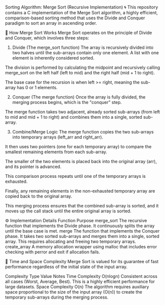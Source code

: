 Sorting Algorithm: Merge Sort (Recursive Implementation) 🌀
This repository contains a C implementation of the Merge Sort algorithm, a highly efficient, comparison-based sorting method that uses the Divide and Conquer paradigm to sort an array in ascending order.

🧠 How Merge Sort Works
Merge Sort operates on the principle of Divide and Conquer, which involves three steps:

1. Divide (The merge_sort function)
The array is recursively divided into two halves until the sub-arrays contain only one element. A list with one element is inherently considered sorted.

The division is performed by calculating the midpoint and recursively calling merge_sort on the left half (left to mid) and the right half (mid + 1 to right).

The base case for the recursion is when left >= right, meaning the sub-array has 0 or 1 elements.

2. Conquer (The merge function)
Once the array is fully divided, the merging process begins, which is the "conquer" step.

The merge function takes two adjacent, already sorted sub-arrays (from left to mid and mid + 1 to right) and combines them into a single, sorted sub-array.

3. Combine/Merge Logic
The merge function copies the two sub-arrays into temporary arrays (left_arr and right_arr).

It then uses two pointers (one for each temporary array) to compare the smallest remaining elements from each sub-array.

The smaller of the two elements is placed back into the original array (arr), and its pointer is advanced.

This comparison process repeats until one of the temporary arrays is exhausted.

Finally, any remaining elements in the non-exhausted temporary array are copied back to the original array.

This merging process ensures that the combined sub-array is sorted, and it moves up the call stack until the entire original array is sorted.

⚙️ Implementation Details
Function	Purpose
merge_sort	The recursive function that implements the Divide phase. It continuously splits the array until the base case is met.
merge	The function that implements the Conquer phase. It takes two sorted sub-arrays and merges them into a single, sorted array. This requires allocating and freeing two temporary arrays.
create_array	A memory allocation wrapper using malloc that includes error checking with perror and exit if allocation fails.

🚀 Time and Space Complexity
Merge Sort is valued for its guarantee of fast performance regardless of the initial state of the input array.

Complexity Type	Value	Notes
Time Complexity	O(nlogn)	Consistent across all cases (Worst, Average, Best). This is a highly efficient performance for large datasets.
Space Complexity	O(n)	The algorithm requires auxiliary space proportional to the size of the input array (O(n)) to create the temporary sub-arrays during the merging process.
